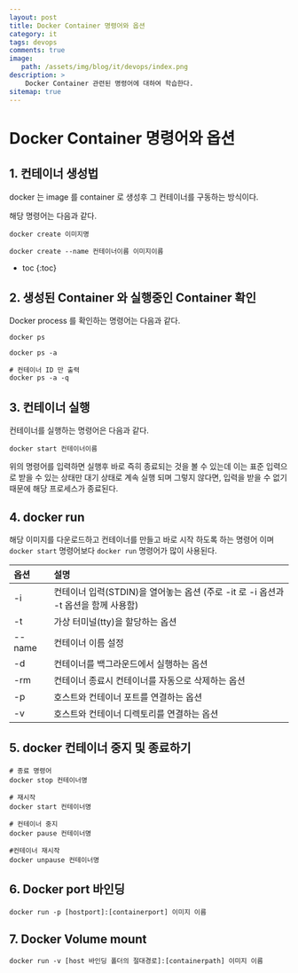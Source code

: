 ```yaml
---
layout: post
title: Docker Container 명령어와 옵션
category: it
tags: devops
comments: true
image: 
   path: /assets/img/blog/it/devops/index.png 
description: >
    Docker Container 관련된 명령어에 대하여 학습한다.
sitemap: true
---
```


# Docker Container 명령어와 옵션

## 1. 컨테이너 생성법
docker 는 image 를 container 로 생성후 그 컨테이너를 구동하는 방식이다. 

해당 명령어는 다음과 같다. 

```shell
docker create 이미지명

docker create --name 컨테이너이름 이미지이름
```

<!--more-->

* toc
{:toc}


## 2. 생성된 Container 와 실행중인 Container 확인 
Docker process 를 확인하는 명령어는 다음과 같다.
```shell
docker ps

docker ps -a

# 컨테이너 ID 만 출력
docker ps -a -q
```

## 3. 컨테이너 실행
컨테이너를 실행하는 명령어은 다음과 같다.
```shell
docker start 컨테이너이름
```

위의 명령어를 입력하면 실행후 바로 즉히 종료되는 것을 볼 수 있는데 이는 표준 입력으로 받을 수 있는 상태만 대기 상태로 계속 실행 되며 그렇지 않다면, 입력을 받을 수 없기 때문에 해당 프로세스가 종료된다. 

## 4. docker run 
해당 이미지를 다운로드하고 컨테이너를 만들고 바로 시작 하도록 하는 명령어 이며 `docker start` 명령어보다 `docker run` 명령어가 많이 사용된다. 


|옵션|설명|
|:-----|:--------|
|-i|컨테이너 입력(STDIN)을 열어놓는 옵션 (주로 -it 로 -i 옵션과 -t 옵션을 함께 사용함)|
|-t|가상 터미널(tty)을 할당하는 옵션|
|--name|컨테이너 이름 설정|
|-d|컨테이너를 백그라운드에서 실행하는 옵션|
|-rm|컨테이너 종료시 컨테이너를 자동으로 삭제하는 옵션|
|-p|호스트와 컨테이너 포트를 연결하는 옵션|
|-v|호스트와 컨테이너 디렉토리를 연결하는 옵션|

## 5. docker 컨테이너 중지 및 종료하기
```shell
# 종료 명령어
docker stop 컨테이너명

# 재시작
docker start 컨테이너명

# 컨테이너 중지
docker pause 컨테이너명

#컨테이너 재시작
docker unpause 컨테이너명
```


## 6. Docker port 바인딩
```shell
docker run -p [hostport]:[containerport] 이미지 이름
```

## 7. Docker Volume mount
```shell
docker run -v [host 바인딩 폴더의 절대경로]:[containerpath] 이미지 이름
```

